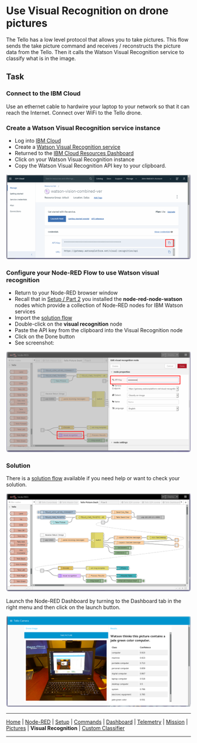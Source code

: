 # Use Visual Recognition on drone pictures

The Tello has a low level protocol that allows you to take pictures.  This flow sends the take picture command and receives / reconstructs the picture data from the Tello.  Then it calls the Watson Visual Recognition service to classify what is in the image.

## Task
### Connect to the IBM Cloud
Use an ethernet cable to hardwire your laptop to your network so that it can reach the Internet.  Connect over WiFi to the Tello drone.

### Create a Watson Visual Recognition service instance
- Log into [IBM Cloud](http://cloud.ibm.com)
- Create a [Watson Visual Recognition service](https://cloud.ibm.com/catalog/services/visual-recognition)
- Returned to the [IBM Cloud Resources Dashboard](https://cloud.ibm.com/resources)
- Click on your Watson Visual Recognition instance
- Copy the Watson Visual Recognition API key to your clipboard.

![Watson Visual Recognition API Key](/docs/screenshots/Watson-Visual-Recognition-APIkey.png?raw=true "Watson Visual Recognition API Key")

### Configure your Node-RED Flow to use Watson visual recognition
- Return to your Node-RED browser window
- Recall that in [Setup / Part 2](/docs/PART2.md) you installed the **node-red-node-watson** nodes which provide a collection of Node-RED nodes for IBM Watson services
- Import the [solution flow](/flows/solutions/part8_solution.json)
- Double-click on the **visual recognition** node
- Paste the API key from the clipboard into the Visual Recognition node
- Click on the Done button
- See screenshot:

![Tello Watson Visual Recognition API Key](/docs/screenshots/NodeRED-Tello-VisualRecognition-APIkey.png?raw=true "Tello Watson Visual Recognition API Key")

### Solution

There is a [solution flow](/flows/solutions/part8_solution.json) available if you need help or want to check your solution.

![Tello Pictures Visual Recognition Dashboard Solution flow](/docs/screenshots/NodeRED-Tello-VisualRecognition-Solution-flow.png?raw=true "Tello Pictures Visual Recognition Dashboard Solution flow")

Launch the Node-RED Dashboard by turning to the Dashboard tab in the right menu and then click on the launch button.

![Tello Pictures Visual Recognition Dashboard Solution flow](/docs/screenshots/NodeRED-Tello-VisualRecognition-Solution.png?raw=true "Tello Pictures Visual Recognition Dashboard Solution")

---

[Home](/README.md) | [Node-RED](/docs/PART1.md) | [Setup](/docs/PART2.md) | [Commands](/docs/PART3.md) | [Dashboard](/docs/PART4.md) | [Telemetry](/docs/PART5.md) | [Mission](/docs/PART6.md) | [Pictures](/docs/PART7.md) | **Visual Recognition** | [Custom Classifier](/docs/PART9.md)

---

